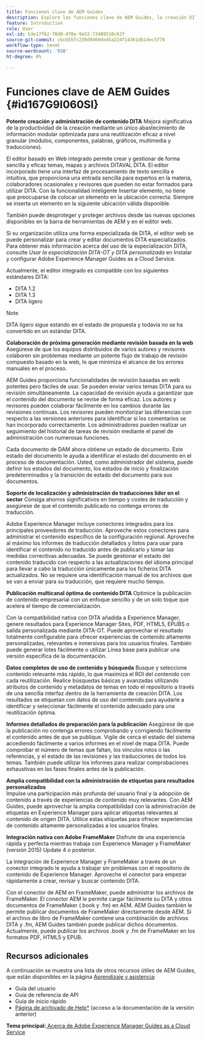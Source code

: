 ```yaml
---
title: Funciones clave de AEM Guides
description: Explore las funciones clave de AEM Guides, la creación DITA, la administración de contenido, la revisión basada en web, la traducción, la localización, la publicación multicanal y la integración de FrameMaker.
feature: Introduction
role: User
exl-id: b3e17f62-70d0-470e-9e52-73489510c62f
source-git-commit: cbcb55fc239d9469de45a224f14361db14ec5f76
workflow-type: tm+mt
source-wordcount: '938'
ht-degree: 0%

---
```


# Funciones clave de AEM Guides {#id167G9I060SI}

**Potente creación y administración de contenido DITA**
Mejora significativa de la productividad de la creación mediante un único abastecimiento de información modular optimizada para una reutilización eficaz a nivel granular \(módulos, componentes, palabras, gráficos, multimedia y traducciones\).

El editor basado en Web integrado permite crear y gestionar de forma sencilla y eficaz temas, mapas y archivos DITAVAL DITA. El editor incorporado tiene una interfaz de procesamiento de texto sencilla e intuitiva, que proporciona una entrada sencilla para expertos en la materia, colaboradores ocasionales y revisores que pueden no estar formados para utilizar DITA. Con la funcionalidad inteligente Insertar elemento, no tiene que preocuparse de colocar un elemento en la ubicación correcta. Siempre se inserta un elemento en la siguiente ubicación válida disponible.

También puede desproteger y proteger archivos desde las nuevas opciones disponibles en la barra de herramientas de AEM y en el editor web.

Si su organización utiliza una forma especializada de DITA, el editor web se puede personalizar para crear y editar documentos DITA especializados. Para obtener más información acerca del uso de la especialización DITA, consulte *Usar la especialización DITA-OT y DITA personalizada* en Instalar y configurar Adobe Experience Manager Guides as a Cloud Service.

Actualmente, el editor integrado es compatible con los siguientes estándares DITA:

* DITA 1.2
* DITA 1.3
* DITA ligero


>[!NOTE]
>
> DITA ligero sigue estando en el estado de propuesta y todavía no se ha convertido en un estándar DITA.

**Colaboración de próxima generación mediante revisión basada en la web**
Asegúrese de que los equipos distribuidos de varios autores y revisores colaboren sin problemas mediante un potente flujo de trabajo de revisión compuesto basado en la web, lo que minimiza el alcance de los errores manuales en el proceso.

AEM Guides proporciona funcionalidades de revisión basadas en web potentes pero fáciles de usar. Se pueden enviar varios temas DITA para su revisión simultáneamente. La capacidad de revisión ayuda a garantizar que el contenido del documento se revise de forma eficaz. Los autores y revisores pueden colaborar fácilmente en los cambios durante las revisiones continuas. Los revisores pueden monitorizar las diferencias con respecto a las versiones anteriores para identificar si los comentarios se han incorporado correctamente. Los administradores pueden realizar un seguimiento del historial de tareas de revisión mediante el panel de administración con numerosas funciones.

Cada documento de DAM ahora obtiene un estado de documento. Este estado del documento le ayuda a identificar el estado del documento en el proceso de documentación. Usted, como administrador del sistema, puede definir los estados del documento, los estados de inicio y finalización predeterminados y la transición de estado del documento para sus documentos.

**Soporte de localización y administración de traducciones líder en el sector**
Consiga ahorros significativos en tiempo y costes de traducción y asegúrese de que el contenido publicado no contenga errores de traducción.

Adobe Experience Manager incluye conectores integrados para los principales proveedores de traducción. Aproveche estos conectores para administrar el contenido específico de la configuración regional. Aproveche al máximo los informes de traducción detallados y listos para usar para identificar el contenido no traducido antes de publicarlo y tomar las medidas correctivas adecuadas. Se puede gestionar el estado del contenido traducido con respecto a las actualizaciones del idioma principal para llevar a cabo la traducción únicamente para los ficheros DITA actualizados. No se requiere una identificación manual de los archivos que se van a enviar para su traducción, que requiere mucho tiempo.

**Publicación multicanal óptima de contenido DITA**
Optimice la publicación de contenido empresarial con un enfoque sencillo y de un solo toque que acelera el tiempo de comercialización.

Con la compatibilidad nativa con DITA añadida a Experience Manager, genere resultados para Experience Manager Sites, PDF, HTML5, EPUBS o salida personalizada mediante DITA-OT. Puede aprovechar el resultado totalmente configurable para ofrecer experiencias de contenido altamente personalizadas, relevantes e inmersivas para los usuarios finales. También puede generar lotes fácilmente o utilizar Línea base para publicar una versión específica de la documentación.

**Datos completos de uso de contenido y búsqueda**
Busque y seleccione contenido relevante más rápido, lo que maximiza el ROI del contenido con cada reutilización. Realice búsquedas básicas y avanzadas utilizando atributos de contenido y metadatos de temas en todo el repositorio a través de una sencilla interfaz dentro de la herramienta de creación DITA. Los resultados se etiquetan con datos de uso del contenido para ayudarle a identificar y seleccionar fácilmente el contenido adecuado para una reutilización óptima.

**Informes detallados de preparación para la publicación**
Asegúrese de que la publicación no contenga errores comprobando y corrigiendo fácilmente el contenido antes de que se publique. Vigile de cerca el estado del sistema accediendo fácilmente a varios informes en el nivel de mapa DITA. Puede comprobar el número de temas que faltan, los vínculos rotos o las referencias, y el estado de las revisiones y las traducciones de todos los temas. También puede utilizar los informes para realizar comprobaciones exhaustivas en las fases finales antes de la publicación.

**Amplia compatibilidad con la administración de etiquetas para resultados personalizados**\
Impulse una participación más profunda del usuario final y la adopción de contenido a través de experiencias de contenido muy relevantes. Con AEM Guides, puede aprovechar la amplia compatibilidad con la administración de etiquetas en Experience Manager para aplicar etiquetas relevantes al contenido de origen DITA. Utilice estas etiquetas para ofrecer experiencias de contenido altamente personalizadas a los usuarios finales.

**Integración nativa con Adobe FrameMaker**
Disfrute de una experiencia rápida y perfecta mientras trabaja con Experience Manager y FrameMaker (versión 2015) Update 4 o posterior.

La integración de Experience Manager y FrameMaker a través de un conector integrado le ayuda a trabajar sin problemas con el repositorio de contenido de Experience Manager. Aproveche el conector para empezar rápidamente a crear, revisar y buscar contenido DITA.

Con el conector de AEM en FrameMaker, puede administrar los archivos de FrameMaker. El conector AEM le permite cargar fácilmente su DITA y otros documentos de FrameMaker (.book y .fm) en AEM. AEM Guides también le permite publicar documentos de FrameMaker directamente desde AEM. Si el archivo de libro de FrameMaker contiene una combinación de archivos DITA y .fm, AEM Guides también puede publicar dichos documentos. Actualmente, puede publicar los archivos .book y .fm de FrameMaker en los formatos PDF, HTML5 y EPUB.

## Recursos adicionales

A continuación se muestra una lista de otros recursos útiles de AEM Guides, que están disponibles en la página [Aprendizaje y asistencia](https://helpx.adobe.com/support/xml-documentation-for-experience-manager.html):

* Guía del usuario
* Guía de referencia de API
* Guía de inicio rápido
* [Página de archivado de Help*](https://helpx.adobe.com/xml-documentation-for-experience-manager/archive.html) (acceso a la documentación de la versión anterior)

**Tema principal:**[ Acerca de Adobe Experience Manager Guides as a Cloud Service](../user-guide/intro.md)
